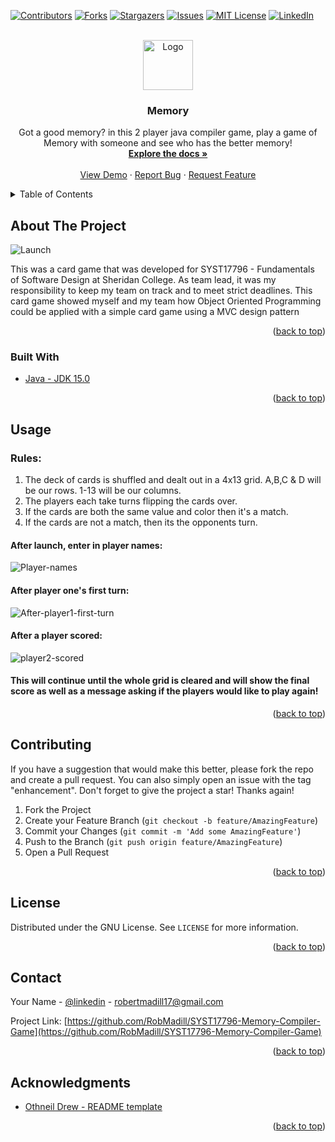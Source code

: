 <div id="top"></div>

[![Contributors][contributors-shield]][contributors-url]
[![Forks][forks-shield]][forks-url]
[![Stargazers][stars-shield]][stars-url]
[![Issues][issues-shield]][issues-url]
[![MIT License][license-shield]][license-url]
[![LinkedIn][linkedin-shield]][linkedin-url]

<!-- PROJECT LOGO -->
<br />
<div align="center">
  <a href="https://github.com/RobMadill/SYST17796-Memory-Compiler-Game">
    <img src="https://user-images.githubusercontent.com/19481324/158642612-e676c8ff-6e5f-40b7-9539-f7f95d419034.png" alt="Logo" width="80" height="80">
  </a>

<h3 align="center">Memory</h3>

  <p align="center">
    Got a good memory? in this 2 player java compiler game, play a game of Memory with someone and see who has the better memory!
    <br />
    <a href="https://github.com/RobMadill/SYST17796-Memory-Compiler-Game"><strong>Explore the docs »</strong></a>
    <br />
    <br />
    <a href="https://github.com/RobMadill/SYST17796-Memory-Compiler-Game">View Demo</a>
    ·
    <a href="https://github.com/RobMadill/SYST17796-Memory-Compiler-Game/issues">Report Bug</a>
    ·
    <a href="https://github.com/RobMadill/SYST17796-Memory-Compiler-Game/issues">Request Feature</a>
  </p>
</div>



<!-- TABLE OF CONTENTS -->
<details>
  <summary>Table of Contents</summary>
  <ol>
    <li>
      <a href="#about-the-project">About The Project</a>
      <ul>
        <li><a href="#built-with">Built With</a></li>
      </ul>
    </li>
    <li><a href="#usage">Usage</a></li>
    <li><a href="#contributing">Contributing</a></li>
    <li><a href="#license">License</a></li>
    <li><a href="#contact">Contact</a></li>
    <li><a href="#acknowledgments">Acknowledgments</a></li>
  </ol>
</details>



<!-- ABOUT THE PROJECT -->
## About The Project

![Launch](https://user-images.githubusercontent.com/19481324/158642556-3b8ba213-fdd7-4e70-a814-e9ff7ff0e1c2.png)

This was a card game that was developed for SYST17796 - Fundamentals of Software Design at Sheridan College. 
As team lead, it was my responsibility to keep my team on track and to meet strict deadlines. 
This card game showed myself and my team how Object Oriented Programming could be applied with a simple card game using a MVC design pattern

<p align="right">(<a href="#top">back to top</a>)</p>



### Built With

* [Java - JDK 15.0](https://www.oracle.com/java/technologies/javase/jdk15-archive-downloads.html)

<p align="right">(<a href="#top">back to top</a>)</p>

<!-- USAGE EXAMPLES -->
## Usage
### Rules:
1. The deck of cards is shuffled and dealt out in a 4x13 grid. A,B,C & D will be our rows. 1-13 will be our columns.
2. The players each take turns flipping the cards over.
3. If the cards are both the same value and color then it's a match.
4. If the cards are not a match, then its the opponents turn.

#### After launch, enter in player names:
![Player-names](https://user-images.githubusercontent.com/19481324/158503934-d0f6ee7b-2491-4433-8f1c-1e69fc728f7f.png)

#### After player one's first turn:
![After-player1-first-turn](https://user-images.githubusercontent.com/19481324/158504027-2fddc567-7856-48f9-a936-fa71322dd7ea.PNG)

#### After a player scored:
![player2-scored](https://user-images.githubusercontent.com/19481324/158504066-3909b66d-f7ca-4c59-8cbf-7560b9891963.PNG)

#### This will continue until the whole grid is cleared and will show the final score as well as a message asking if the players would like to play again!


<p align="right">(<a href="#top">back to top</a>)</p>


<!-- CONTRIBUTING -->
## Contributing

If you have a suggestion that would make this better, please fork the repo and create a pull request. You can also simply open an issue with the tag "enhancement".
Don't forget to give the project a star! Thanks again!

1. Fork the Project
2. Create your Feature Branch (`git checkout -b feature/AmazingFeature`)
3. Commit your Changes (`git commit -m 'Add some AmazingFeature'`)
4. Push to the Branch (`git push origin feature/AmazingFeature`)
5. Open a Pull Request

<p align="right">(<a href="#top">back to top</a>)</p>


<!-- LICENSE -->
## License

Distributed under the GNU License. See `LICENSE` for more information.

<p align="right">(<a href="#top">back to top</a>)</p>



<!-- CONTACT -->
## Contact

Your Name - [@linkedin](https://www.linkedin.com/in/robert-madill/) - robertmadill17@gmail.com

Project Link: [https://github.com/RobMadill/SYST17796-Memory-Compiler-Game](https://github.com/RobMadill/SYST17796-Memory-Compiler-Game)

<p align="right">(<a href="#top">back to top</a>)</p>



<!-- ACKNOWLEDGMENTS -->
## Acknowledgments

* [Othneil Drew - README template](https://github.com/othneildrew/Best-README-Template)

<p align="right">(<a href="#top">back to top</a>)</p>



<!-- MARKDOWN LINKS & IMAGES -->
[contributors-shield]: https://img.shields.io/github/contributors/RobMadill/SYST17796-Memory-Compiler-Game.svg?style=for-the-badge
[contributors-url]: https://github.com/RobMadill/SYST17796-Memory-Compiler-Game/graphs/contributors
[forks-shield]: https://img.shields.io/github/forks/RobMadill/SYST17796-Memory-Compiler-Game.svg?style=for-the-badge
[forks-url]: https://github.com/RobMadill/SYST17796-Memory-Compiler-Game/network/members
[stars-shield]: https://img.shields.io/github/stars/RobMadill/SYST17796-Memory-Compiler-Game.svg?style=for-the-badge
[stars-url]: https://github.com/RobMadill/SYST17796-Memory-Compiler-Game/stargazers
[issues-shield]: https://img.shields.io/github/issues/RobMadill/SYST17796-Memory-Compiler-Game.svg?style=for-the-badge
[issues-url]: https://github.com/RobMadill/SYST17796-Memory-Compiler-Game/issues
[license-shield]: https://img.shields.io/github/license/RobMadill/SYST17796-Memory-Compiler-Game.svg?style=for-the-badge
[license-url]: https://github.com/RobMadill/SYST17796-Memory-Compiler-Game/blob/master/LICENSE.txt
[linkedin-shield]: https://img.shields.io/badge/-LinkedIn-black.svg?style=for-the-badge&logo=linkedin&colorB=555
[linkedin-url]: https://www.linkedin.com/in/robert-madill/
